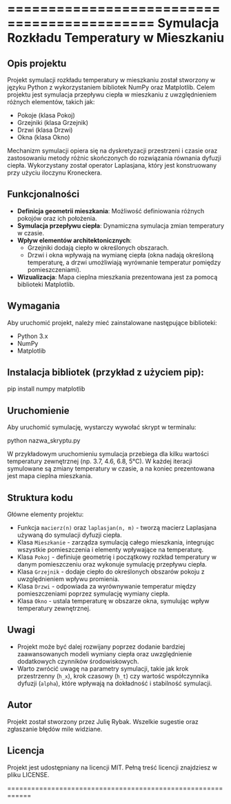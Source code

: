 ============================================
Symulacja Rozkładu Temperatury w Mieszkaniu
============================================

Opis projektu
-------------
Projekt symulacji rozkładu temperatury w mieszkaniu został stworzony w języku Python z wykorzystaniem bibliotek NumPy oraz Matplotlib.
Celem projektu jest symulacja przepływu ciepła w mieszkaniu z uwzględnieniem różnych elementów, takich jak:
  - Pokoje (klasa Pokoj)
  - Grzejniki (klasa Grzejnik)
  - Drzwi (klasa Drzwi)
  - Okna (klasa Okno)

Mechanizm symulacji opiera się na dyskretyzacji przestrzeni i czasie oraz zastosowaniu metody różnic skończonych do rozwiązania równania dyfuzji ciepła. Wykorzystany został operator Laplasjana, który jest konstruowany przy użyciu iloczynu Kroneckera.

Funkcjonalności
---------------
- **Definicja geometrii mieszkania**: Możliwość definiowania różnych pokojów oraz ich położenia.
- **Symulacja przepływu ciepła**: Dynamiczna symulacja zmian temperatury w czasie.
- **Wpływ elementów architektonicznych**:
  - Grzejniki dodają ciepło w określonych obszarach.
  - Drzwi i okna wpływają na wymianę ciepła (okna nadają określoną temperaturę, a drzwi umożliwiają wyrównanie temperatur pomiędzy pomieszczeniami).
- **Wizualizacja**: Mapa cieplna mieszkania prezentowana jest za pomocą biblioteki Matplotlib.

Wymagania
----------
Aby uruchomić projekt, należy mieć zainstalowane następujące biblioteki:
  - Python 3.x
  - NumPy
  - Matplotlib

Instalacja bibliotek (przykład z użyciem pip):
------------------------------------------------
  pip install numpy matplotlib

Uruchomienie
------------
Aby uruchomić symulację, wystarczy wywołać skrypt w terminalu:
  
  python nazwa_skryptu.py

W przykładowym uruchomieniu symulacja przebiega dla kilku wartości temperatury zewnętrznej (np. 3.7, 4.6, 6.8, 5°C). W każdej iteracji symulowane są zmiany temperatury w czasie, a na koniec prezentowana jest mapa cieplna mieszkania.

Struktura kodu
---------------
Główne elementy projektu:
  - Funkcja `macierz(n)` oraz `laplasjan(n, m)` - tworzą macierz Laplasjana używaną do symulacji dyfuzji ciepła.
  - Klasa `Mieszkanie` - zarządza symulacją całego mieszkania, integrując wszystkie pomieszczenia i elementy wpływające na temperaturę.
  - Klasa `Pokoj` - definiuje geometrię i początkowy rozkład temperatury w danym pomieszczeniu oraz wykonuje symulację przepływu ciepła.
  - Klasa `Grzejnik` - dodaje ciepło do określonych obszarów pokoju z uwzględnieniem wpływu promienia.
  - Klasa `Drzwi` - odpowiada za wyrównywanie temperatur między pomieszczeniami poprzez symulację wymiany ciepła.
  - Klasa `Okno` - ustala temperaturę w obszarze okna, symulując wpływ temperatury zewnętrznej.

Uwagi
-----
- Projekt może być dalej rozwijany poprzez dodanie bardziej zaawansowanych modeli wymiany ciepła oraz uwzględnienie dodatkowych czynników środowiskowych.
- Warto zwrócić uwagę na parametry symulacji, takie jak krok przestrzenny (`h_x`), krok czasowy (`h_t`) czy wartość współczynnika dyfuzji (`alpha`), które wpływają na dokładność i stabilność symulacji.

Autor
-----
Projekt został stworzony przez Julię Rybak. Wszelkie sugestie oraz zgłaszanie błędów mile widziane.

Licencja
---------
Projekt jest udostępniany na licencji MIT. Pełną treść licencji znajdziesz w pliku LICENSE.

============================================================

